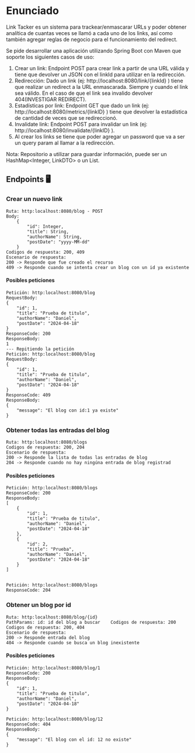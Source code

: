 # Enunciado
Link Tacker es un sistema para trackear/enmascarar URLs y poder obtener analítica de cuantas veces se llamó a cada uno de los links, así como también agregar reglas de negocio para el funcionamiento del redirect.

Se pide desarrollar una aplicación utilizando Spring Boot con Maven que soporte los siguientes casos de uso:

1. Crear un link: Endpoint POST para crear link a partir de una URL válida y tiene que devolver un JSON con el linkId para utilizar en la redirección.
2. Redirección:  Dado un link (ej: http://localhost:8080/link/{linkId} ) tiene que realizar un redirect a la URL enmascarada. Siempre y cuando el link sea válido. En el caso de que el link sea invalido devolver 404(INVESTIGAR REDIRECT).
3. Estadísticas por link: Endpoint GET que dado un link (ej: http://localhost:8080/metrics/{linkID} ) tiene que devolver la estadística de cantidad de veces que se redireccionó.
4. Invalidate link: Endpoint POST para invalidar un link (ej: http://localhost:8080/invalidate/{linkID} ).
5. Al crear los links se tiene que poder agregar un password que va a ser un query param al llamar a la redirección.

Nota: Repositorio a utilizar para guardar información, puede ser un HashMap<Integer, LinkDTO> o un List<LinkDTO>.

## Endpoints 🖥️

### Crear un nuevo link

    Ruta: http:localhost:8080/blog - POST
    Body: 
        {
            "id": Integer,
            "title": String,
            "authorName": String,
            "postDate": "yyyy-MM-dd"
        }
    Codigos de respuesta: 200, 409
    Escenario de respuesta: 
    200 -> Responde que fue creado el recurso
    409 -> Responde cuando se intenta crear un blog con un id ya existente

#### Posibles peticiones
    Petición: http:localhost:8080/blog 
    RequestBody: 
    {
        "id": 1,
        "title": "Prueba de titulo",
        "authorName": "Daniel",
        "postDate": "2024-04-18"
    }
    ResponseCode: 200 
    ResponseBody: 
    1
    --- Repitiendo la petición
    Petición: http:localhost:8080/blog 
    RequestBody: 
    {
        "id": 1,
        "title": "Prueba de titulo",
        "authorName": "Daniel",
        "postDate": "2024-04-18"
    }
    ResponseCode: 409 
    ResponseBody: 
    {
        "message": "El blog con id:1 ya existe"
    }


### Obtener todas las entradas del blog

    Ruta: http:localhost:8080/blogs
    Codigos de respuesta: 200, 204 
    Escenario de respuesta: 
    200 -> Responde la lista de todas las entradas de blog
    204 -> Responde cuando no hay ningúna entrada de blog registrad

#### Posibles peticiones
    Petición: http:localhost:8080/blogs
    ResponseCode: 200 
    ResponseBody: 
    [
        {
            "id": 1,
            "title": "Prueba de titulo",
            "authorName": "Daniel",
            "postDate": "2024-04-18"
        },
        {
            "id": 2,
            "title": "Prueba",
            "authorName": "Daniel",
            "postDate": "2024-04-18"
        }
    ]


    Petición: http:localhost:8080/blogs
    ResponseCode: 204 


### Obtener un blog por id

    Ruta: http:localhost:8080/blog/{id}
    PathParams: id: id del blog a buscar    Codigos de respuesta: 200
    Codigos de respuesta: 200, 404
    Escenario de respuesta: 
    200 -> Responde entrada del blog
    404 -> Responde cuando se busca un blog inexistente

#### Posibles peticiones
    Petición: http:localhost:8080/blog/1
    ResponseCode: 200 
    ResponseBody: 
    {
        "id": 1,
        "title": "Prueba de titulo",
        "authorName": "Daniel",
        "postDate": "2024-04-18"
    }

    Petición: http:localhost:8080/blog/12
    ResponseCode: 404 
    ResponseBody: 
    {
        "message": "El blog con el id: 12 no existe"
    }